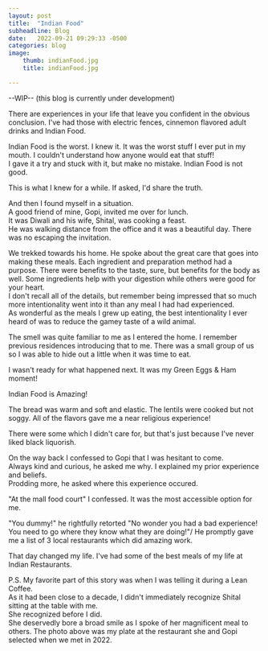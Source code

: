 ```yaml
---
layout: post
title:  "Indian Food"
subheadline: Blog
date:   2022-09-21 09:29:33 -0500
categories: blog
image:
    thumb: indianFood.jpg
    title: indianFood.jpg

---
```

--WIP--
(this blog is currently under development)


There are experiences in your life that leave you confident in the obvious conclusion.
I've had those with electric fences, cinnemon flavored adult drinks and Indian Food.   

Indian Food is the worst. 
I knew it. It was the worst stuff I ever put in my mouth. 
I couldn't understand how anyone would eat that stuff!  
I gave it a try and stuck with it, but make no mistake. 
Indian Food is not good.

This is what I knew for a while.  If asked, I'd share the truth.

And then I found myself in a situation.  
A good friend of mine, Gopi, invited me over for lunch.  
It was Diwali and his wife, Shital, was cooking a feast.  
He was walking distance from the office and it was a beautiful day.  There was no escaping the invitation.

We trekked towards his home. He spoke about the great care that goes into making these meals.  Each ingredient and preparation method had a purpose. 
There were benefits to the taste, sure, but benefits for the body as well.  Some ingredients help with your digestion while others were good for your heart.  
I don't recall all of the details, but remember being impressed that so much more intentionality went into it than any meal I had had experienced.  
As wonderful as the meals I grew up eating, the best intentionality I ever heard of was to reduce the gamey taste of a wild animal.  

The smell was quite familiar to me as I entered the home.  I remember previous residences introducing that to me.
There was a small group of us so I was able to hide out a little when it was time to eat.  

I wasn't ready for what happened next.  It was my Green Eggs & Ham moment!

Indian Food is Amazing!

The bread was warm and soft and elastic.  The lentils were cooked but not soggy.  All of the flavors gave me a near religious experience!

There were some which I didn't care for, but that's just because I've never liked black liquorish.

On the way back I confessed to Gopi that I was hesitant to come.  
Always kind and curious, he asked me why.
I explained my prior experience and beliefs.  
Prodding more, he asked where this experience occured.

"At the mall food court" I confessed.  It was the most accessible option for me.  

"You dummy!" he rightfully retorted "No wonder you had a bad experience!  You need to go where they know what they are doing!"/
He promptly gave me a list of 3 local restaurants which did amazing work.  

That day changed my life.  I've had some of the best meals of my life at Indian Restaurants.  

P.S. My favorite part of this story was when I was telling it during a Lean Coffee.    
As it had been close to a decade, I didn't immediately recognize Shital sitting at the table with me.  
She recognized before I did.  
She deservedly bore a broad smile as I spoke of her magnificent meal to others.
The photo above was my plate at the restaurant she and Gopi selected when we met in 2022.

